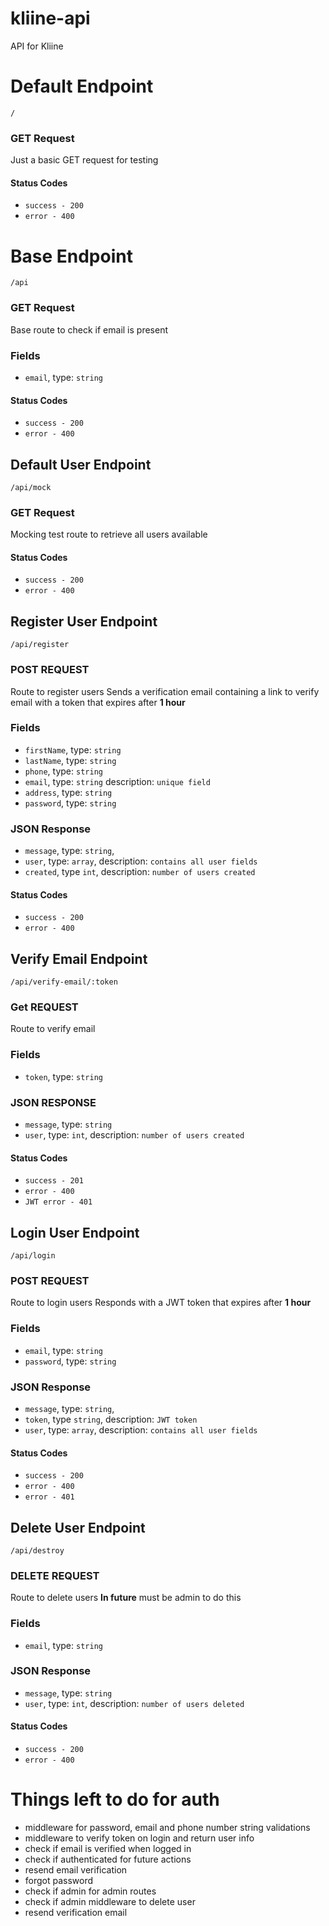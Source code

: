 # kliine-api
API for Kliine

# Default Endpoint
`/`
### GET Request
Just a basic GET request for testing
#### Status Codes
- `success - 200`
- `error - 400`

# Base Endpoint
`/api`
### GET Request
Base route to check if email is present
### Fields
- `email`, type: `string`
#### Status Codes
- `success - 200`
- `error - 400`

## Default User Endpoint
 `/api/mock`
### GET Request
Mocking test route to retrieve all users available
#### Status Codes
- `success - 200`
- `error - 400`

## Register User Endpoint
`/api/register`
### POST REQUEST
Route to register users
Sends a verification email containing a link to verify email with a token that expires after **1 hour**
### Fields
- `firstName`, type: `string`
- `lastName`, type: `string`
- `phone`, type: `string`
- `email`, type: `string` description: `unique field`
- `address`, type: `string`
- `password`, type: `string`
### JSON Response
- `message`, type: `string`,
- `user`, type: `array`, description: `contains all user fields`
- `created`, type `int`, description: `number of users created`
#### Status Codes
- `success - 200`
- `error - 400`

## Verify Email Endpoint
`/api/verify-email/:token`
### Get REQUEST
Route to verify email
### Fields
- `token`, type: `string`
### JSON RESPONSE
- `message`, type: `string`
- `user`, type: `int`, description: `number of users created`
#### Status Codes
- `success - 201`
- `error - 400`
- `JWT error - 401`

## Login User Endpoint
`/api/login`
### POST REQUEST
Route to login users
Responds with a JWT token that expires after **1 hour**
### Fields
- `email`, type: `string`
- `password`, type: `string`
### JSON Response
- `message`, type: `string`,
- `token`, type `string`, description: `JWT token`
- `user`, type: `array`, description: `contains all user fields`
#### Status Codes
- `success - 200`
- `error - 400`
- `error - 401`

## Delete User Endpoint
`/api/destroy`
### DELETE REQUEST
Route to delete users
**In future** must be admin to do this
### Fields
- `email`, type: `string`
### JSON Response 
- `message`, type: `string`
- `user`, type: `int`, description: `number of users deleted`
#### Status Codes
- `success - 200`
- `error - 400`

# Things left to do for auth
- middleware for password, email and phone number string validations
- middleware to verify token on login and return user info
- check if email is verified when logged in
- check if authenticated for future actions
- resend email verification
- forgot password
- check if admin for admin routes
- check if admin middleware to delete user
- resend verification email